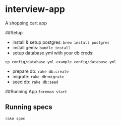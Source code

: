 # interview-app
A shopping cart app

##Setup
* install & setup postgres: `brew install postgres`
* install gems: `bundle install`
* setup database.yml with your db creds:
```
cp config/database.yml.example config/database.yml
```
* prepare db: `rake db:create`
* migrate: `rake db:migrate`
* seed db: `rake db:seed`

##Running App
`foreman start`

## Running specs
`rake spec`
